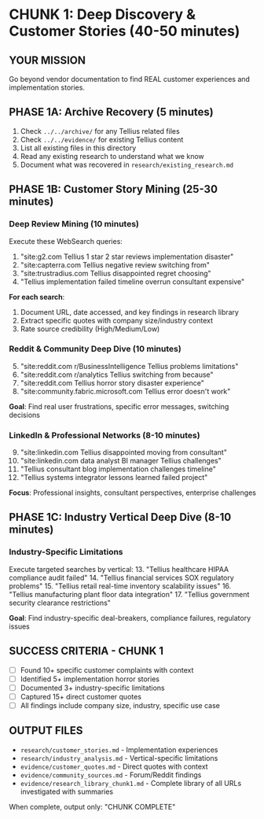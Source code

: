 # CHUNK 1: Deep Discovery & Customer Stories (40-50 minutes)

## YOUR MISSION
Go beyond vendor documentation to find REAL customer experiences and implementation stories.

## PHASE 1A: Archive Recovery (5 minutes)
1. Check `../../archive/` for any Tellius related files
2. Check `../../evidence/` for existing Tellius content
3. List all existing files in this directory
4. Read any existing research to understand what we know
5. Document what was recovered in `research/existing_research.md`

## PHASE 1B: Customer Story Mining (25-30 minutes)

### Deep Review Mining (10 minutes)
Execute these WebSearch queries:
1. "site:g2.com Tellius 1 star 2 star reviews implementation disaster"
2. "site:capterra.com Tellius negative review switching from"
3. "site:trustradius.com Tellius disappointed regret choosing"
4. "Tellius implementation failed timeline overrun consultant expensive"

**For each search**:
1. Document URL, date accessed, and key findings in research library
2. Extract specific quotes with company size/industry context
3. Rate source credibility (High/Medium/Low)

### Reddit & Community Deep Dive (10 minutes)
5. "site:reddit.com r/BusinessIntelligence Tellius problems limitations"
6. "site:reddit.com r/analytics Tellius switching from because"
7. "site:reddit.com Tellius horror story disaster experience"
8. "site:community.fabric.microsoft.com Tellius error doesn't work"

**Goal**: Find real user frustrations, specific error messages, switching decisions

### LinkedIn & Professional Networks (8-10 minutes)
9. "site:linkedin.com Tellius disappointed moving from consultant"
10. "site:linkedin.com data analyst BI manager Tellius challenges"
11. "Tellius consultant blog implementation challenges timeline"
12. "Tellius systems integrator lessons learned failed project"

**Focus**: Professional insights, consultant perspectives, enterprise challenges

## PHASE 1C: Industry Vertical Deep Dive (8-10 minutes)

### Industry-Specific Limitations
Execute targeted searches by vertical:
13. "Tellius healthcare HIPAA compliance audit failed"
14. "Tellius financial services SOX regulatory problems"
15. "Tellius retail real-time inventory scalability issues"
16. "Tellius manufacturing plant floor data integration"
17. "Tellius government security clearance restrictions"

**Goal**: Find industry-specific deal-breakers, compliance failures, regulatory issues

## SUCCESS CRITERIA - CHUNK 1
- [ ] Found 10+ specific customer complaints with context
- [ ] Identified 5+ implementation horror stories
- [ ] Documented 3+ industry-specific limitations
- [ ] Captured 15+ direct customer quotes
- [ ] All findings include company size, industry, specific use case

## OUTPUT FILES
- `research/customer_stories.md` - Implementation experiences
- `research/industry_analysis.md` - Vertical-specific limitations
- `evidence/customer_quotes.md` - Direct quotes with context
- `evidence/community_sources.md` - Forum/Reddit findings
- `evidence/research_library_chunk1.md` - Complete library of all URLs investigated with summaries

When complete, output only: "CHUNK COMPLETE"